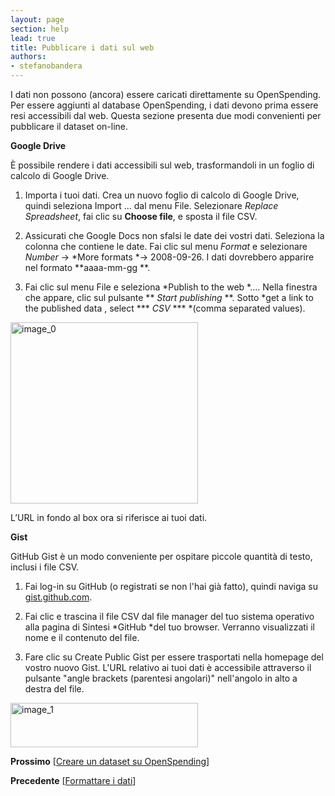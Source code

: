 ```yaml
---
layout: page
section: help
lead: true
title: Pubblicare i dati sul web
authors:
- stefanobandera
---
```

I dati non possono (ancora) essere caricati direttamente su OpenSpending. Per essere aggiunti al database OpenSpending, i dati devono prima essere resi accessibili dal web. Questa sezione presenta due modi convenienti per pubblicare il dataset on-line.

**Google Drive**

È possibile rendere i dati accessibili sul web, trasformandoli in un foglio di calcolo di Google Drive.

1. Importa i tuoi dati. Crea un nuovo foglio di calcolo di Google Drive, quindi seleziona Import ... dal menu File. Selezionare *Replace Spreadsheet*, fai clic su **Choose file**, e sposta il file CSV.

2. Assicurati che Google Docs non sfalsi le date dei vostri dati. Seleziona la colonna che contiene le date. Fai clic sul menu *Format* e selezionare *Number* -&gt; *More formats *-&gt; 2008-09-26. I dati dovrebbero apparire nel formato **aaaa-mm-gg **.

3. Fai clic sul menu File e seleziona *Publish to the web *.... Nella finestra che appare, clic sul pulsante ** *Start publishing* **. Sotto *get a link to the published data , select *** *CSV* *** *(comma separated values).

<img class="alignnone size-medium wp-image-1561" src="http://community.openspending.org/files/2013/09/image_0-300x290.png" alt="image_0" width="300" height="290" />

L’URL in fondo al box ora si riferisce ai tuoi dati.

**Gist**

GitHub Gist è un modo conveniente per ospitare piccole quantità di testo, inclusi i file CSV.

1. Fai log-in su GitHub (o registrati se non l'hai già fatto), quindi naviga su [gist.github.com](https://gist.github.com/).

2. Fai clic e trascina il file CSV dal file manager del tuo sistema operativo alla pagina di Sintesi *GitHub *del tuo browser. Verranno visualizzati il nome e il contenuto del file.

3. Fare clic su Create Public Gist per essere trasportati nella homepage del vostro nuovo Gist. L'URL relativo ai tuoi dati è accessibile attraverso il pulsante "angle brackets (parentesi angolari)" nell'angolo in alto a destra del file.

<img class="alignnone size-medium wp-image-1562" src="http://community.openspending.org/files/2013/09/image_1-300x71.png" alt="image_1" width="300" height="71" />

**Prossimo** [<a href="../creare-un-dataset-su-openspending/">Creare un dataset su OpenSpending</a>]

**Precedente** [<a href="../formattare-i-dati/">Formattare i dati</a>]
